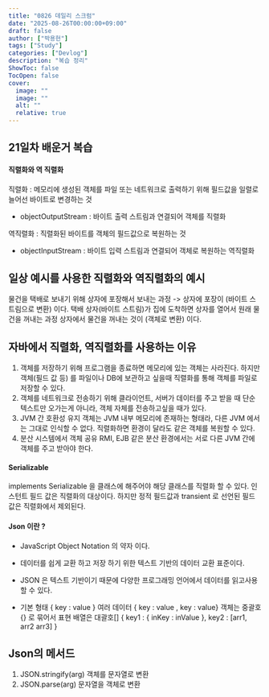 ```yaml
---
title: "0826 데일리 스크럼"
date: "2025-08-26T00:00:00+09:00"   
draft: false              
author: ["박용헌"]
tags: ["Study"]
categories: ["Devlog"]
description: "복습 정리"
ShowToc: false
TocOpen: false
cover:
  image: "" 
  image: ""
  alt: ""
  relative: true
---
```

 ## 21일차 배운거 복습

#### 직렬화와 역 직렬화

직렬화 : 메모리에 생성된 객체를 파일 또는 네트워크로 출력하기 위해 필드값을 일렬로 늘어선 바이트로 변경하는 것
- objectOutputStream : 바이트 출력 스트림과 연결되어 객체를 직렬화

역직렬화 : 직렬화된 바이트를 객체의 필드값으로 복원하는 것
- objectInputStream : 바이트 입력 스트림과 연결되어 객체로 복원하는 역직렬화

## 일상 예시를 사용한 직렬화와 역직렬화의 예시
물건을 택배로 보내기 위해 상자에 포장해서 보내는 과정 -> 상자에 포장이 (바이트 스트림으로 변환) 이다.
택배 상자(바이트 스트림)가 집에 도착하면 상자를 열어서 원래 물건을 꺼내는 과정 상자에서 물건을 꺼내는 것이 (객체로 변환) 이다.

## 자바에서 직렬화, 역직렬화를 사용하는 이유
1. 객체를 저장하기 위해
    프로그램을 종료하면 메모리에 있는 객체는 사라진다. 하지만 객체(필드 값 등) 를 파일이나 DB에 보관하고 싶을때
    직렬화를 통해 객체를 파일로 저장할 수 있다.
2. 객체를 네트워크로 전송하기 위해
    클라이언트, 서버가 데이터를 주고 받을 때 단순 텍스트만 오가는게 아니라, 객체 자체를 전송하고싶을 때가 있다.
3. JVM 간 호환성 유지
    객체는 JVM 내부 메모리에 존재하는 형태라, 다른 JVM 에서는 그대로 인식할 수 없다. 직렬화하면 환경이 달라도 같은 객체를 복원할 수 있다.
4. 분산 시스템에서 객체 공유
    RMI, EJB 같은 분산 환경에서는 서로 다른 JVM 간에 객체를 주고 받아야 한다.

#### Serializable
implements Serializable 을 클래스에 해주어야 해당 클래스를 직렬화 할 수 있다.
인스턴트 필드 값은 직렬화의 대상이다. 하지만 정적 필드값과 transient 로 선언된 필드값은 직렬화에서 제외된다.

#### Json 이란 ?
 - JavaScript Object Notation 의 약자 이다.
 - 데이터를 쉽게 교환 하고 저장 하기 위한 텍스트 기반의 데이터 교환 표준이다.

 - JSON 은 텍스트 기반이기 때문에 다양한 프로그래밍 언어에서 데이터를 읽고사용할 수 있다.

 - 기본 형태
{ key : value }
여러 데이터
{ key : value , key : value}
객체는 중괄호 {} 로 묶어서 표현 배열은 대괄호[]
{ key1 : { inKey : inValue }, key2 : [arr1, arr2 arr3] }

## Json의 메서드
1. JSON.stringify(arg)
객체를 문자열로 변환
2. JSON.parse(arg)
문자열을 객체로 변환

